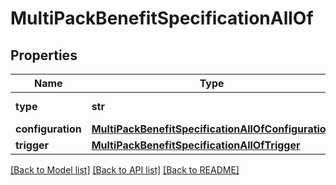 # MultiPackBenefitSpecificationAllOf

## Properties
Name | Type | Description | Notes
------------ | ------------- | ------------- | -------------
**type** | **str** |  | [optional] [default to 'UNIT_PERCENTAGE_DISCOUNT']
**configuration** | [**MultiPackBenefitSpecificationAllOfConfiguration**](MultiPackBenefitSpecificationAllOfConfiguration.md) |  | 
**trigger** | [**MultiPackBenefitSpecificationAllOfTrigger**](MultiPackBenefitSpecificationAllOfTrigger.md) |  | 

[[Back to Model list]](../README.md#documentation-for-models) [[Back to API list]](../README.md#documentation-for-api-endpoints) [[Back to README]](../README.md)


